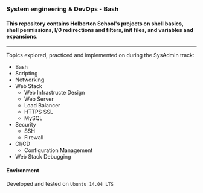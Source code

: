 ### System engineering & DevOps - Bash

#### This repository contains Holberton School's projects on shell basics, shell permissions, I/0 redirections and filters, init files, and variables and expansions.
-------------------
Topics explored, practiced and implemented on during the SysAdmin track:

* Bash
* Scripting
* Networking
* Web Stack   
  * Web Infrastructe Design  
  * Web Server  
  * Load Balancer  
  * HTTPS SSL  
  * MySQL  
* Security   
  * SSH  
  * Firewall  
* CI/CD  
  * Configuration Management  
* Web Stack Debugging  

#### Environment

Developed and tested on `Ubuntu 14.04 LTS`
